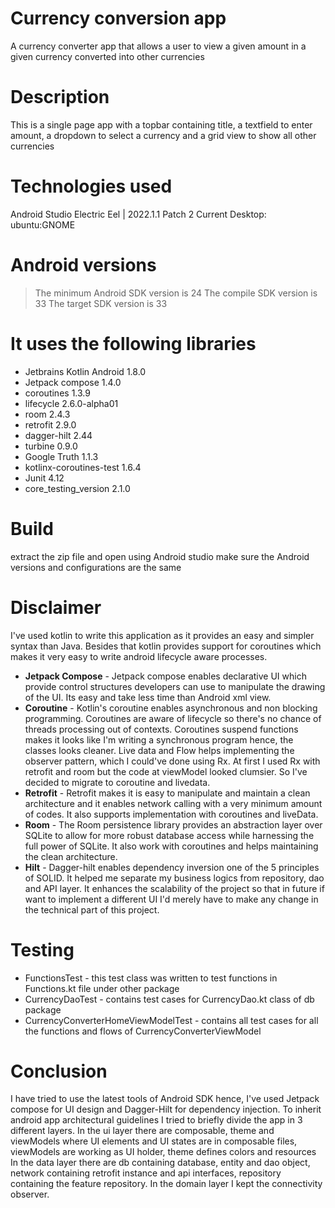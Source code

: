 # Currency conversion app
A currency converter app that allows a user to view a given amount in a given currency converted into other currencies

# Description
This is a single page app with a topbar containing title, a textfield to enter amount, a dropdown to select a currency and a grid view to show all other currencies 

# Technologies used
Android Studio Electric Eel | 2022.1.1 Patch 2
Current Desktop: ubuntu:GNOME

# Android versions
>The minimum Android SDK version is 24
>The compile SDK version is 33
>The target SDK version is 33

# It uses the following libraries
- Jetbrains Kotlin Android 1.8.0
- Jetpack compose 1.4.0
- coroutines 1.3.9
- lifecycle 2.6.0-alpha01
- room 2.4.3
- retrofit 2.9.0
- dagger-hilt 2.44
- turbine 0.9.0
- Google Truth 1.1.3
- kotlinx-coroutines-test 1.6.4
- Junit 4.12
- core_testing_version 2.1.0

# Build
extract the zip file and open using Android studio make sure the Android versions and configurations are the same

# Disclaimer
I've used kotlin to write this application as it provides an easy and simpler syntax than Java. Besides that kotlin provides support for coroutines which makes it very easy to write android lifecycle aware processes.
- **Jetpack Compose** - Jetpack compose enables declarative UI which provide control structures developers can use to manipulate the drawing of the UI. Its easy and take less time than Android xml view.
- **Coroutine** - Kotlin's coroutine enables asynchronous and non blocking programming. Coroutines are aware of lifecycle so there's no chance of threads processing out of contexts. Coroutines suspend functions makes it looks like I'm writing a synchronous program hence, the classes looks cleaner. Live data and Flow helps implementing the observer pattern, which I could've done using Rx. At first I used Rx with retrofit and room but the code at viewModel looked clumsier. So I've decided to migrate to coroutine and livedata.
- **Retrofit** - Retrofit makes it is easy to manipulate and maintain a clean architecture and it enables network calling with a very minimum amount of codes. It also supports implementation with coroutines and liveData.
- **Room** - The Room persistence library provides an abstraction layer over SQLite to allow for more robust database access while harnessing the full power of SQLite. It also work with coroutines and helps maintaining the clean architecture.
- **Hilt** - Dagger-hilt enables dependency inversion one of the 5 principles of SOLID. It helped me separate my business logics from repository, dao and API layer. It enhances the scalability of the project so that in future if want to implement a different UI I'd merely have to make any change in the technical part of this project.

# Testing
- FunctionsTest - this test class was written to test functions in Functions.kt file under other package
- CurrencyDaoTest - contains test cases for CurrencyDao.kt class of db package
- CurrencyConverterHomeViewModelTest - contains all test cases for all the functions and flows of CurrencyConverterViewModel

# Conclusion
I have tried to use the latest tools of Android SDK hence, I've used Jetpack compose for UI design and Dagger-Hilt for dependency injection. To inherit android app architectural guidelines I tried to briefly divide the app in 3 different layers. 
In the ui layer there are composable, theme and viewModels where UI elements and UI states are in composable files, viewModels are working as UI holder, theme defines colors and resources
In the data layer there are db containing database, entity and dao object, network containing retrofit instance and api interfaces, repository containing the feature repository.
In the domain layer I kept the connectivity observer.


